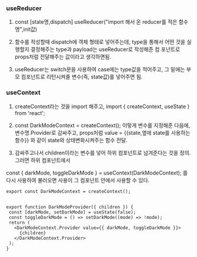 ### useReducer

1. const [state명,dispatch] useReducer("import 해서 온 reducer를 적은 함수명",init값)

2. 함수를 작성할때 dispatch에 객체 형태로 넣어주는데, type을 통해서 어떤 것을 실행할지 결정해주는 type과 payload는 useReducer로 작성해준 컴 포넌트로 props처럼 전달해주는 값이라고 생각하면됨.

3. useReducer는 switch문을 사용하여 case에는 type값을 적어주고,
그 밑에는 부모 컴포넌트로 리턴시켜줄 변수(즉, state값)를 넣어주면 됨.

### useContext

1. createContext라는 것을 import 해주고,
import { createContext, useState } from 'react';

2. const DarkModeContext = createContext();
이렇게 변수를 지정해준 다음에, 변수명.Provider로 감싸주고, props처럼
 value = {{state,옆에 state를 사용하는 함수}} 와 같이 state와 상태변화시켜주는 함수 전달.

3. 감싸주고나서 children이라는 변수를 넣어 하위 컴포넌트로 넘겨준다는 것을 정의. 그러면 하위 컴포넌트에서 

  const { darkMode, toggleDarkMode } = useContext(DarkModeContext);
를 다시 사용하여 불러오면 사용이 그 컴포넌트 안에서 사용할 수 있다.
 ```
 export const DarkModeContext = createContext();


export function DarkModeProvider({ children }) {
  const [darkMode, setDarkMode] = useState(false);
  const toggleDarkMode = () => setDarkMode((mode) => !mode);
  return (
    <DarkModeContext.Provider value={{ darkMode, toggleDarkMode }}>
      {children}
    </DarkModeContext.Provider>
  );
}

 ```

 